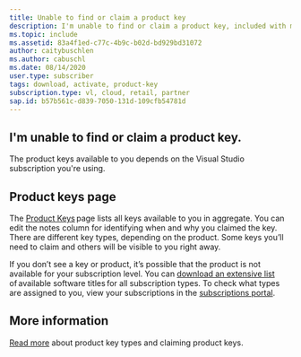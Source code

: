 ```yaml
---
title: Unable to find or claim a product key
description: I'm unable to find or claim a product key, included with my Visual Studio subscription.
ms.topic: include
ms.assetid: 83a4f1ed-c77c-4b9c-b02d-bd929bd31072
author: caitybuschlen
ms.author: cabuschl
ms.date: 08/14/2020
user.type: subscriber
tags: download, activate, product-key
subscription.type: vl, cloud, retail, partner
sap.id: b57b561c-d839-7050-131d-109cfb54781d
---
```


## I'm unable to find or claim a product key.

The product keys available to you depends on the Visual Studio subscription you're using.  

## Product keys page 

The [Product Keys](https://my.visualstudio.com/productkeys) page lists all keys available to you in aggregate. You can edit the notes column for identifying when and why you claimed the key. There are different key types, depending on the product. Some keys you’ll need to claim and others will be visible to you right away. 

If you don’t see a key or product, it’s possible that the product is not available for your subscription level. You can [download an extensive list](https://download.microsoft.com/download/1/5/4/15454442-CF17-47B9-A65D-DF84EF88511B/Visual_Studio_by_Subscription_Level.xlsx) of available software titles for all subscription types. To check what types are assigned to you, view your subscriptions in the [subscriptions portal](https://my.visualstudio.com/subscriptions).  

## More information 

[Read more](https://docs.microsoft.com/visualstudio/subscriptions/find-keys) about product key types and claiming product keys.  